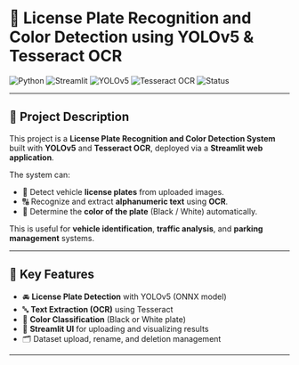 # 📘 License Plate Recognition and Color Detection using YOLOv5 & Tesseract OCR

![Python](https://img.shields.io/badge/Python-3.8%2B-blue?logo=python)
![Streamlit](https://img.shields.io/badge/Streamlit-App-red?logo=streamlit)
![YOLOv5](https://img.shields.io/badge/YOLOv5-ONNX-green?logo=opencv)
![Tesseract OCR](https://img.shields.io/badge/OCR-Tesseract-orange)
![Status](https://img.shields.io/badge/Status-Active-success)

---

## 🚗 Project Description

This project is a **License Plate Recognition and Color Detection System** built with **YOLOv5** and **Tesseract OCR**, deployed via a **Streamlit web application**.

The system can:

* 🧠 Detect vehicle **license plates** from uploaded images.
* 🔠 Recognize and extract **alphanumeric text** using **OCR**.
* 🎨 Determine the **color of the plate** (Black / White) automatically.

This is useful for **vehicle identification**, **traffic analysis**, and **parking management** systems.

---

## 🧩 Key Features

* 🚘 **License Plate Detection** with YOLOv5 (ONNX model)
* 🔤 **Text Extraction (OCR)** using Tesseract
* 🎨 **Color Classification** (Black or White plate)
* 🧱 **Streamlit UI** for uploading and visualizing results
* 🗂️ Dataset upload, rename, and deletion management



---
